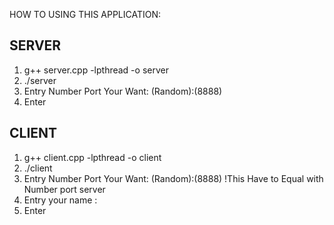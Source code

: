  
HOW TO USING THIS APPLICATION:

SERVER
----------
1. g++ server.cpp -lpthread -o server
2. ./server
3. Entry Number Port Your Want: (Random):(8888)
4. Enter

CLIENT
----------
1. g++ client.cpp -lpthread -o client
2. ./client
3. Entry Number Port Your Want: (Random):(8888)
   !This Have to Equal with Number port server
4. Entry your name : 
5. Enter

